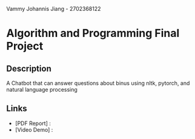 Vammy Johannis Jiang - 2702368122

# Algorithm and Programming Final Project

## Description

A Chatbot that can answer questions about binus using nltk, pytorch, and natural language processing

## Links

- [PDF Report] : 
- [Video Demo] : 
